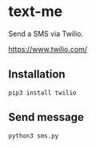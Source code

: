 # text-me

Send a SMS via Twilio.

https://www.twilio.com/

## Installation

`pip3 install twilio`

## Send message

`python3 sms.py`
